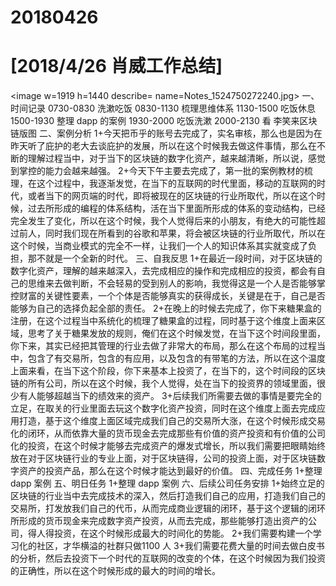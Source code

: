 # 20180426

# [2018/4/26 肖威工作总结]
<image w=1919 h=1440 describe= name=Notes_1524750272240.jpg>
一、时间记录
0730-0830 洗漱吃饭
0830-1130 梳理思维体系
1130-1500 吃饭休息
1500-1930 整理 dapp 的案例
1930-2000 吃饭洗漱
2000-2130 看 李笑来区块链版图
二、案例分析
1+今天把币乎的账号去完成了，实名审核，那么也是因为在昨天听了庇护的老大去谈庇护的发展，所以在这个时候我去做这件事情，那么在不断的理解过程当中，对于当下的区块链的数字化资产，越来越清晰，所以说，感觉到掌控的能力会越来越强。
2+今天下午主要去完成了，第一批的案例教材的梳理，在这个过程中，我逐渐发觉，在当下的互联网的时代里面，移动的互联网的时代，或者当下的网页端的时代，即将被现在的区块链的行业所取代，所以在这个时候，过去所形成的编程的体系结构，活在当下里面所形成的体系的变动结构，已经完全发生了变化，所以在这个时候，我个人觉得后来的小朋友，有绝大的可能性超过前人，同时我们现在所看到的谷歌和苹果，将会被区块链的行业所取代，所以在这个时候，当商业模式的完全不一样，让我们一个人的知识体系其实就变成了负担，那不就是一个全新的时代。
三、自我反思
1+在最近一段时间，对于区块链的数字化资产，理解的越来越深入，去完成相应的操作和完成相应的投资，都会有自己的思维来去做判断，不会轻易的受到别人的影响，我觉得这是一个人是否能够掌控财富的关键性要素，一个个体是否能够真实的获得成长，关键是在于，自己是否能够为自己的选择负起全部的责任。
2+在晚上的时候去完成了，你下来糖果盒的注册，在这个过程当中系统化的梳理了糖果盒的过程，同时基于这个维度上面来区域，思考了关于糖果发放的规则，俺们在这个时候发觉，在当下这个时间段里面，你下来，其实已经把其管理的行业去做了非常大的布局，那么在这个布局的过程当中，包含了有交易所，包含的有应用，以及包含的有带笔的方法，所以在这个温度上面来看，在当下这个阶段，你下来基本上投资了，在当下的，这个时间段的区块链的所有公司，所以在这个时候，我个人觉得，处在当下的投资界的领域里面，很少有人能够超越当下的绩效来的资产。
3+后续我们所需要去做的事情是要完全的立足，在取关的行业里面去玩这个数字化资产投资，同时在这个维度上面去完成应用打造，基于这个维度上面区域完成我们自己的交易所大涨，在这个时候形成交易化的闭环，从而依靠大量的货币现金去完成那些有价值的资产投资和有价值的公司化的投资，在这个时候才能够去完成资产的爆发式增长，所以我们需要把眼睛始终放在对于区块链行业的专业上面，对于区块链得，公司的投资上面，对于区块链数字资产的投资产品，那么在这个时候才能达到最好的价值。
四、完成任务
1+整理 dapp 案例
五、明日任务
1+整理 dapp 案例
六、后续公司任务安排
1+始终立足的区块链的行业当中去完成技术的深入，然后打造我们自己的应用，打造我们自己的交易所，打发放我们自己的代币，从而完成商业逻辑的闭环，基于这个逻辑的闭环所形成的货币现金来完成数字资产投资，从而去完成，那些能够打造出资产的公司，得人得投资，在这个时候形成最大的时间化的势能。
2+我们需要构建一个学习化的社区，才华横溢的社群只做1100 人
3+我们需要花费大量的时间去做白皮书的分析，然后去投资下一个时代的互联网的改变的个体，在这个时候因为我们投资的正确性，所以在这个时候形成的最大的时间的增长。
